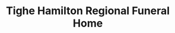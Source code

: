 ---
title: "Tighe Hamilton Regional Funeral Home"
url: /hudson/tighe-hamilton-regional-funeral-home/
shop: funeral directors
---